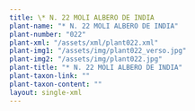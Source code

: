 ```yaml
---
title: \* N. 22 MOLI ALBERO DE INDIA
plant-name: "* N. 22 MOLI ALBERO DE INDIA"
plant-number: "022"
plant-xml: "/assets/xml/plant022.xml"
plant-img1: "/assets/img/plant022_verso.jpg"
plant-img2: "/assets/img/plant022.jpg"
plant-title: "* N. 22 MOLI ALBERO DE INDIA"
plant-taxon-link: ""
plant-taxon-content: ""
layout: single-xml
---
```

